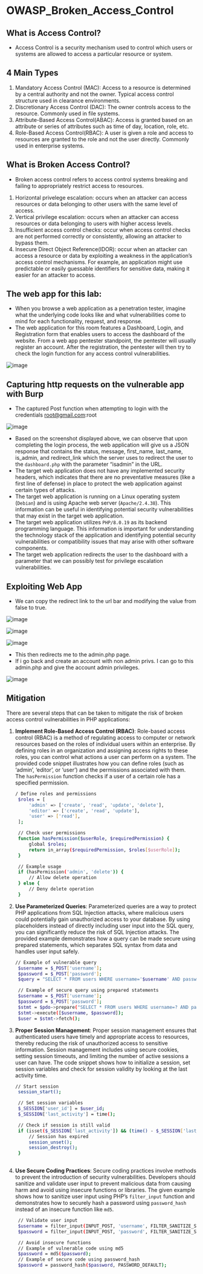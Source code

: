 # OWASP_Broken_Access_Control

## What is Access Control?

- Access Control is a security mechanism used to control which users or systems are allowed to access a particular resource or system.

## 4 Main Types

1. Mandatory Access Control (MAC): Access to a resource is determined by a central authority and not the owner. Typical access control structure used in clearance environments.
2. Discretionary Access Control (DAC): The owner controls access to the resource. Commonly used in file systems.
3. Attribute-Based Access Control(ABAC): Access is granted based on an attribute or series of attributes such as time of day, location, role, etc.
4. Role-Based Access Control(RBAC): A user is given a role and access to resources are granted to the role and not the user directly. Commonly used in enterprise systems. 

## What is Broken Access Control?

- Broken access control refers to access control systems breaking and failing to appropriately restrict access to resources.
  
1. Horizontal privelege escalation: occurs when an attacker can access resources or data belonging to other users with the same level of access.
2. Vertical privilege escalation: occurs when an attacker can access resources or data belonging to users with higher access levels. 
3. Insufficient access control checks:  occur when access control checks are not performed correctly or consistently, allowing an attacker to bypass them.
4. Insecure Direct Object Reference(IDOR): occur when an attacker can access a resource or data by exploiting a weakness in the application’s access control mechanisms. For example, an application might use predictable or easily guessable identifiers for sensitive data, making it easier for an attacker to access.

## The web app for this lab:

- When you browse a web application as a penetration tester, imagine what the underlying code looks like and what vulnerabilities come to mind for each functionality, request, and response.
- The web application for this room features a Dashboard, Login, and Registration form that enables users to access the dashboard of the website. From a web app pentester standpoint, the pentester will usually register an account. After the registration, the pentester will then try to check the login function for any access control vulnerabilities.

![image](https://github.com/user-attachments/assets/b35e1354-4c1d-4a86-b385-264bfb330772)

## Capturing http requests on the vulnerable app with Burp

- The captured Post function when attempting to login with the credentials root@gmail.com:root

![image](https://github.com/user-attachments/assets/eab991dc-f54a-4ef8-a772-cfa9d97df8f2)

- Based on the screenshot displayed above, we can observe that upon
completing the login process, the web application will give us a JSON
response that contains the status, message, first_name, last_name,
is_admin, and redirect_link which the server uses to redirect the user
to the `dashboard.php` with the parameter “isadmin” in the
URL.
- The target web application does not have any implemented security
headers, which indicates that there are no preventative measures (like a
first line of defense) in place to protect the web application against
certain types of attacks.
- The target web application is running on a Linux operating system
(`Debian`) and is using Apache web server
(`Apache/2.4.38`). This information can be useful in
identifying potential security vulnerabilities that may exist in the
target web application.
- The target web application utilizes `PHP/8.0.19` as its
backend programming language. This information is important for
understanding the technology stack of the application and identifying
potential security vulnerabilities or compatibility issues that may
arise with other software components.
- The target web application redirects the user to the dashboard with
a parameter that we can possibly test for privilege escalation
vulnerabilities.

## Exploiting Web App

- We can copy the redirect link to the url bar and modifying the value from false to true.

![image](https://github.com/user-attachments/assets/5fcf68f1-9997-43a2-a29d-54aaeddd213f)

![image](https://github.com/user-attachments/assets/7ee35933-0338-43af-b0ae-c4fa4a71ef67)

![image](https://github.com/user-attachments/assets/ef88e99c-666f-4c6b-9e8f-6c5b7fca983f)

- This then redirects me to the admin.php page.
- If i go back and create an account with non admin privs. I can go to this admin.php and give the account admin privileges.

![image](https://github.com/user-attachments/assets/3b440611-b449-4ce1-9da0-0d1c6bb0595c)

## Mitigation

There are several steps that can be taken to mitigate the risk of
broken access control vulnerabilities in PHP applications:

1. **Implement Role-Based Access Control (RBAC)**:
Role-based access control (RBAC) is a method of regulating access to
computer or network resources based on the roles of individual users
within an enterprise. By defining roles in an organization and assigning
access rights to these roles, you can control what actions a user can
perform on a system. The provided code snippet illustrates how you can
define roles (such as ‘admin’, ‘editor’, or ‘user’) and the permissions
associated with them. The `hasPermission` function checks if
a user of a certain role has a specified permission.
    
    ```bash
    / Define roles and permissions
     $roles = [
         'admin' => ['create', 'read', 'update', 'delete'],
         'editor' => ['create', 'read', 'update'],
         'user' => ['read'],
     ];
    
     // Check user permissions
     function hasPermission($userRole, $requiredPermission) {
         global $roles;
         return in_array($requiredPermission, $roles[$userRole]);
     }
    
     // Example usage
     if (hasPermission('admin', 'delete')) {
         // Allow delete operation
     } else {
         // Deny delete operation
     }
    ```
    
2. **Use Parameterized Queries**: Parameterized queries
are a way to protect PHP applications from SQL Injection attacks, where
malicious users could potentially gain unauthorized access to your
database. By using placeholders instead of directly including user input
into the SQL query, you can significantly reduce the risk of SQL
Injection attacks. The provided example demonstrates how a query can be
made secure using prepared statements, which separates SQL syntax from
data and handles user input safely.
    
    ```bash
    // Example of vulnerable query
     $username = $_POST['username'];
     $password = $_POST['password'];
     $query = "SELECT * FROM users WHERE username='$username' AND password='$password'";
    
     // Example of secure query using prepared statements
     $username = $_POST['username'];
     $password = $_POST['password'];
     $stmt = $pdo->prepare("SELECT * FROM users WHERE username=? AND password=?");
     $stmt->execute([$username, $password]);
     $user = $stmt->fetch();
    ```
    
3. **Proper Session Management**: Proper session
management ensures that authenticated users have timely and appropriate
access to resources, thereby reducing the risk of unauthorized access to
sensitive information. Session management includes using secure cookies,
setting session timeouts, and limiting the number of active sessions a
user can have. The code snippet shows how to initialize a session, set
session variables and check for session validity by looking at the last
activity time.
    
    ```bash
    // Start session
     session_start();
    
     // Set session variables
     $_SESSION['user_id'] = $user_id;
     $_SESSION['last_activity'] = time();
    
     // Check if session is still valid
     if (isset($_SESSION['last_activity']) && (time() - $_SESSION['last_activity'] > 1800)) {
         // Session has expired
         session_unset();
         session_destroy();
     }
     
    ```
    
4. **Use Secure Coding Practices**: Secure coding
practices involve methods to prevent the introduction of security
vulnerabilities. Developers should sanitize and validate user input to
prevent malicious data from causing harm and avoid using insecure
functions or libraries. The given example shows how to sanitize user
input using PHP’s `filter_input` function and demonstrates
how to securely hash a password using `password_hash` instead
of an insecure function like `md5`.
    
    ```bash
     // Validate user input
     $username = filter_input(INPUT_POST, 'username', FILTER_SANITIZE_STRING);
     $password = filter_input(INPUT_POST, 'password', FILTER_SANITIZE_STRING);
    
     // Avoid insecure functions
     // Example of vulnerable code using md5
     $password = md5($password);
     // Example of secure code using password_hash
     $password = password_hash($password, PASSWORD_DEFAULT);
      
    ```
